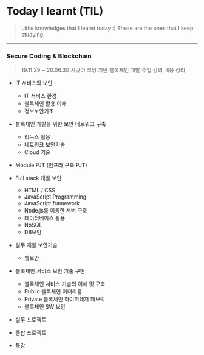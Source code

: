 # Today I learnt (TIL)

> Little knowledges that I learnt today :)
> These are the ones that I keep studying

---

### Secure Coding & Blockchain

> 19.11.29 ~ 20.06.30 시큐어 코딩 기반 블록체인 개발 수업 강의 내용 정리

- IT 서비스와 보안

  - IT 서비스 환경
  - 블록체인 활용 이해
  - 정보보안기초

- 블록체인 개발을 위한 보안 네트워크 구축

  - 리눅스 활용
  - 네트워크 보안기술
  - Cloud 기술

- Module PJT (인프라 구축 PJT)

- Full stack 개발 보안

  - HTML / CSS
  - JavaScript Programming
  - JavaScript framework
  - Node.js를 이용한 서버 구축
  - 데이터베이스 활용
  - NoSQL
  - DB보안

- 실무 개발 보안기술

  - 웹보안

- 블록체인 서비스 보안 기술 구현

  - 블록체인 서비스 기술의 이해 및 구축
  - Public 블록체인 이더리움
  - Private 블록체인 하이퍼레저 패브릭
  - 블록체인 SW 보안

- 실무 프로젝트

- 종합 프로젝트

- 특강
